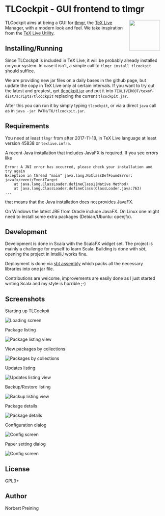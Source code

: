 TLCockpit - GUI frontend to tlmgr
=================================

<img align="right" width="100" height="100" src="src/main/resources/TLCockpit/tlcockpit-128.jpg">

TLCockpit aims at being a GUI for [tlmgr](https://www.tug.org/texlive/tlmgr.html),
the [TeX Live](https://www.tug.org/texlive/) Manager, with a modern look and feel.
We take inspiration from the [TeX Live Utility](http://amaxwell.github.io/tlutility/).


Installing/Running
------------------

Since TLCockpit is included in TeX Live, it will be probably already installed
on your system. In case it isn't, a simple call to `tlmgr install tlcockpit`
should suffice.

We are providing new jar files on a daily bases in the github page, but update
the copy in TeX Live only at certain intervals. If you want to try out the latest
and greatest, get [tlcockpit.jar](jar/tlcockpit.jar) and put it into
`TEXLIVEROOT/texmf-dist/scripts/tlcockpit` replacing the current `tlcockpit.jar`.

After this you can run it by simply typing `tlcockpit`, or via a direct `java`
call as in `java -jar PATH/TO/tlcockpit.jar`.

Requirements
------------
You need at least `tlmgr` from after 2017-11-18, in TeX Live language at least
version 45838  or `texlive.infra`.

A recent Java installation that includes JavaFX is required. If you see
errors like
```
Error: A JNI error has occurred, please check your installation and try again
Exception in thread "main" java.lang.NoClassDefFoundError: javafx/event/EventTarget
	at java.lang.ClassLoader.defineClass1(Native Method)
	at java.lang.ClassLoader.defineClass(ClassLoader.java:763)
...
```
that means that the Java installation does not provides JavaFX.

On Windows the latest JRE from Oracle include JavaFX. On Linux one might
need to install some extra packages (Debian/Ubuntu: openjfx).

Development
-----------

Development is done in Scala with the ScalaFX widget set. The project is
mainly a challenge for myself to learn Scala. Building is done with *sbt*,
opening the project in IntelliJ works fine.

Deployment is done via [sbt assembly](https://github.com/sbt/sbt-assembly)
which packs all the necessary libraries into one jar file.

Contributions are welcome, improvements are easily done as I just started
writing Scala and my style is horrible ;-)

Screenshots
-----------

Starting up TLCockpit

![Loading screen](screenshots/tlcockpit-loading.jpg)

Package listing

![Package listing view](screenshots/tlcockpit-packages.jpg)

View packages by collections

![Packages by collections](screenshots/tlcockpit-collections.jpg)

Updates listing

![Updates listing view](screenshots/tlcockpit-updates.jpg)

Backup/Restore listing

![Backup listing view](screenshots/tlcockpit-backups.jpg)

Package details

![Package details](screenshots/tlcockpit-pkgdetails.jpg)

Configuration dialog

![Config screen](screenshots/tlcockpit-config.jpg)

Paper setting dialog

![Config screen](screenshots/tlcockpit-paper.jpg)

License
-------

GPL3+


Author
------

Norbert Preining


